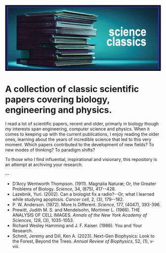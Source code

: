 <img src="images/scienceclassics_logo2_wide.png" alt="Image" style="width: 900px; height: auto;">

# A collection of classic scientific papers covering biology, engineering and physics.

I read a lot of scientific papers, recent and older, primarly in biology though my interests span engineering, computer science and physics. When it comes to keeping up with the current publications, I enjoy reading the older ones, learning about the years of incredible science that led to this very moment. Which papers contributed to the development of new fields? To new modes of thinking? To paradigm shifts? 

To those who I find influential, inspirational and visionary, this repository is an attempt at archiving your research. 

--

- D'Arcy Wentworth Thompson. (1911). Magnalia Naturæ; Or, the Greater Problems of Biology. _Science_, 34, (875), 417--428.
- Lazebnik, Yuri. (2002). Can a biologist fix a radio?--Or, what I learned while studying apoptosis. _Cancer cell_, 2, (3), 179--182.
- P. W. Anderson. (1972). More Is Different. _Science_, 177, (4047), 393-396.
- Prewitt, Judith M. S. and Mendelsohn, Mortimer L. (1966). THE ANALYSIS OF CELL IMAGES. _Annals of the New York Academy of Sciences_, 128, (3), 1035-1053.
- Richard Wesley Hamming and J. F. Kaiser. (1986). You and Your Research.
- Schmit, Jeremy and Dill, Ken A. (2023). Next-Gen Biophysics: Look to the Forest, Beyond the Trees. _Annual Review of Biophysics_, 52, (1), v-viii.

